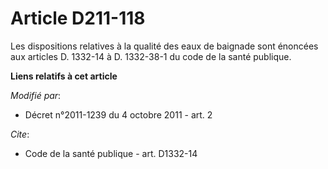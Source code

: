 # Article D211-118

Les dispositions relatives à la qualité des eaux de baignade sont énoncées aux articles D. 1332-14 à D. 1332-38-1 du code de
la santé publique.

**Liens relatifs à cet article**

_Modifié par_:

  - Décret n°2011-1239 du 4 octobre 2011 - art. 2

_Cite_:

  - Code de la santé publique - art. D1332-14
